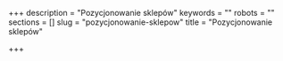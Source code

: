 +++
description = "Pozycjonowanie sklepów"
keywords = ""
robots = ""
sections = []
slug = "pozycjonowanie-sklepow"
title = "Pozycjonowanie sklepów"

+++
